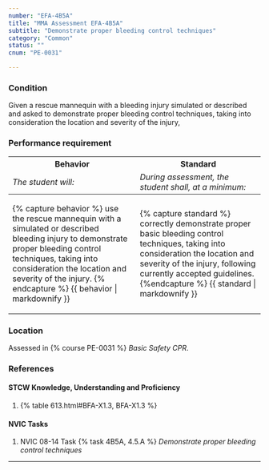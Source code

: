 ```yaml
---
number: "EFA-4B5A"
title: "MMA Assessment EFA-4B5A"
subtitle: "Demonstrate proper bleeding control techniques"
category: "Common"
status: ""
cnum: "PE-0031"

---
```

### Condition

Given a rescue mannequin with a bleeding injury simulated or described and asked to demonstrate proper bleeding control techniques, taking into consideration the location and severity of the injury,

### Performance requirement 

<table width='100%' class='Guidelines'>
 <thead>
 <tr>
     <th class='thirty'>Behavior</th>
     <th class='seventy'>Standard</th>
 </tr>
 <tr>
     <td><em>The student will:</em></td>
     <td><em>During assessment, the student shall, at a minimum:</em></td>
 </tr>
 </thead>
 <tbody>
 

<tr><td>

{% capture behavior %}
use the rescue mannequin with a simulated or described bleeding injury to demonstrate proper bleeding control techniques, taking into consideration the location and severity of the injury.
{% endcapture %}
{{ behavior | markdownify }}

</td><td>

{% capture standard %}
correctly demonstrate proper basic bleeding control techniques, taking into consideration the location and severity of the injury, following currently accepted guidelines.
{%endcapture %}
{{ standard | markdownify }}

</td></tr>



 </tbody>
 </table>

### Location

Assessed in  {% course  PE-0031 %}  *Basic Safety CPR*.

### References

#### STCW Knowledge, Understanding and Proficiency

1. {% table 613.html#BFA-X1.3, BFA-X1.3 %}


#### NVIC Tasks

1. NVIC 08-14 Task {% task 4B5A, 4.5.A %} *Demonstrate proper bleeding control techniques*



***

